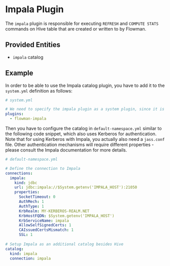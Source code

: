 # Impala Plugin

The `impala` plugin is responsible for executing `REFRESH` and `COMPUTE STATS` commands on Hive table that are created
or written to by Flowman.

## Provided Entities
* `impala` catalog

## Example
In order to be able to use the Impala catalog plugin, you have to add it to the `system.yml` definition as follows:
```yaml
# system.yml

# We need to specify the impala plugin as a system plugin, since it is required to instantiate a namespace
plugins:
  - flowman-impala
```

Then you have to configure the catalog in `default-namespace.yml` similar to the following code snippet, which also uses
Kerberos for authentication. Note that for using Kerberos with Impala, you actually also need a `jass.conf` file. Other
authentication mechanisms will require different properties - please consult the Impala documentation for more details.
```yaml
# default-namespace.yml

# Define the connection to Impala
connections:
  impala:
    kind: jdbc
    url: jdbc:impala://$System.getenv('IMPALA_HOST'):21050
    properties:
      SocketTimeout: 0
      AuthMech: 1
      AuthType: 1
      KrbRealm: MY-KERBEROS-REALM.NET
      KrbHostFQDN: $System.getenv('IMPALA_HOST')
      KrbServiceName: impala
      AllowSelfSignedCerts: 1
      CAIssuedCertsMismatch: 1
      SSL: 1
      
# Setup Impala as an additional catalog besides Hive
catalog:
  kind: impala
  connection: impala
```
